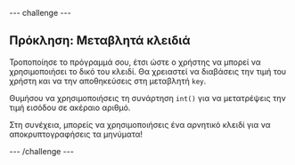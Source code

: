 \--- challenge \---

## Πρόκληση: Μεταβλητά κλειδιά

Τροποποίησε το πρόγραμμά σου, έτσι ώστε ο χρήστης να μπορεί να χρησιμοποιήσει το δικό του κλειδί. Θα χρειαστεί να διαβάσεις την τιμή του χρήστη και να την αποθηκεύσεις στη μεταβλητή `key`.

Θυμήσου να χρησιμοποιήσεις τη συνάρτηση `int()` για να μετατρέψεις την τιμή εισόδου σε ακέραιο αριθμό.

Στη συνέχεια, μπορείς να χρησιμοποιήσεις ένα αρνητικό κλειδί για να αποκρυπτογραφήσεις τα μηνύματα!

\--- /challenge \---